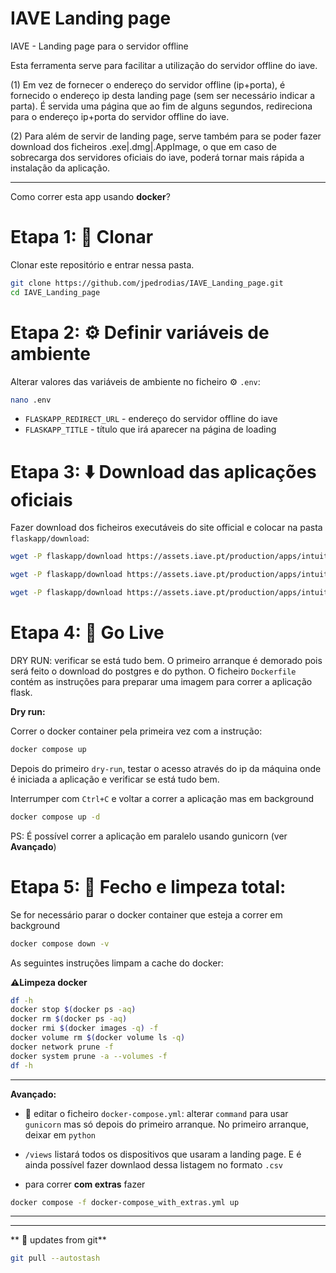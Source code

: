# IAVE Landing page
IAVE - Landing page para o servidor offline


Esta ferramenta serve para facilitar a utilização do servidor offline do iave.

(1)
Em vez de fornecer o endereço do servidor offline (ip+porta), é fornecido o endereço ip desta landing page (sem ser necessário indicar a parta). 
É servida uma página que ao fim de alguns segundos, redireciona para o endereço ip+porta do servidor offline do iave.

(2)
Para além de servir de landing page, serve também para se poder fazer download dos ficheiros .exe|.dmg|.AppImage, o que em caso de sobrecarga dos servidores oficiais do iave,  poderá tornar mais rápida a instalação da aplicação.


***

Como correr esta app usando **docker**?


# Etapa 1: 📂 Clonar 
Clonar este repositório e entrar nessa pasta.
```bash
git clone https://github.com/jpedrodias/IAVE_Landing_page.git
cd IAVE_Landing_page
```


# Etapa 2: ⚙️ Definir variáveis de ambiente 
Alterar valores das variáveis de ambiente no ficheiro ⚙️ `.env`:
```bash
nano .env
```

 - `FLASKAPP_REDIRECT_URL` - endereço do servidor offline do iave
 - `FLASKAPP_TITLE` - título que irá aparecer na página de loading



# Etapa 3: ⬇️ Download das aplicações oficiais
Fazer download dos ficheiros executáveis do site official e colocar na pasta `flaskapp/download`:


```bash
wget -P flaskapp/download https://assets.iave.pt/production/apps/intuitivo-app/v0.0.11/Provas+IAVE-0.0.11.exe

wget -P flaskapp/download https://assets.iave.pt/production/apps/intuitivo-app/v0.0.11/Provas+IAVE-0.0.11.dmg

wget -P flaskapp/download https://assets.iave.pt/production/apps/intuitivo-app/v0.0.11/Provas+IAVE-0.0.11.AppImage

```


# Etapa 4: 🚀 Go Live

DRY RUN: verificar se está tudo bem. O primeiro arranque é demorado pois será feito o download do postgres e do python. 
O ficheiro `Dockerfile` contém as instruções para preparar uma imagem para correr a aplicação flask.


**Dry run:**

Correr o docker container pela primeira vez com a instrução: 
```bash
docker compose up
```



Depois do primeiro `dry-run`, testar o acesso através do ip da máquina onde é iniciada a aplicação e verificar se está tudo bem. 


Interrumper com `Ctrl+C` e voltar a correr a aplicação mas em background

```bash
docker compose up -d
```

PS: É possível correr a aplicação em paralelo usando gunicorn (ver **Avançado**)


# Etapa 5: 🧹 Fecho e limpeza total:
Se for necessário parar o docker container que esteja a correr em background 
```bash
docker compose down -v
```

As seguintes instruções limpam a cache do docker:

**⚠️Limpeza docker**
```bash
df -h
docker stop $(docker ps -aq)
docker rm $(docker ps -aq)
docker rmi $(docker images -q) -f
docker volume rm $(docker volume ls -q)
docker network prune -f
docker system prune -a --volumes -f
df -h
```




---
**Avançado:**

- 🔧 editar o ficheiro `docker-compose.yml`:
  alterar `command` para usar `gunicorn` mas só depois do primeiro arranque. No primeiro arranque, deixar em `python`


- `/views` listará todos os dispositivos que usaram a landing page. E é ainda possível fazer downlaod dessa listagem no formato `.csv` 


- para correr **com extras** fazer 
```bash
docker compose -f docker-compose_with_extras.yml up
```
---

***
** 🔄  updates from git**
```bash
git pull --autostash
```

